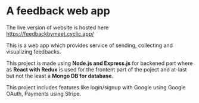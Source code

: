 
# A feedback web app

The live version of website is hosted here https://feedbackbymeet.cyclic.app/

This is a web app which provides service of sending, collecting and visualizing feedbacks.

This project is made using **Node.js and Express.js** for backened part where as **React with Redux** is used for the frontent part of the poject and at-last but not the least a **Mongo DB for database**.

This project includes features like login/signup with Google using Google OAuth, Payments using Stripe.
